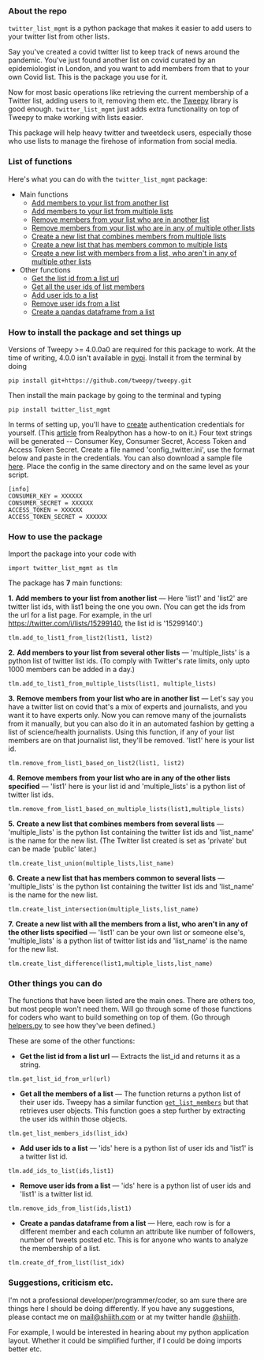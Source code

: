 ### About the repo 

`twitter_list_mgmt` is a python package that makes it easier to add users to your twitter list from other lists.

Say you've created a covid twitter list to keep track of news around the pandemic. You've just found another list on covid curated by an epidemiologist in London, and you want to add members from that to your own Covid list. This is the package you use for it.

Now for most basic operations like retrieving the current membership of a Twitter list, adding users to it, removing them etc. the [Tweepy](https://github.com/tweepy/tweepy) library is good enough. `twitter_list_mgmt` just adds extra functionality on top of Tweepy to make working with lists easier.

This package will help heavy twitter and tweetdeck users, especially those who use lists to manage the firehose of information from social media.

### List of functions 

Here's what you can do with the `twitter_list_mgmt` package:
* Main functions
    * [Add members to your list from another list](#1)
    * [Add members to your list from multiple lists](#2)
    * [Remove members from your list who are in another list](#3)
    * [Remove members from your list who are in any of multiple other lists](#4)
    * [Create a new list that combines members from multiple lists](#5)
    * [Create a new list that has members common to multiple lists](#6)
    * [Create a new list with members from a list, who aren't in any of multiple other lists](#7)
* Other functions
    * [Get the list id from a list url](#8)
    * [Get all the user ids of list members](#9)
    * [Add user ids to a list](#10)
    * [Remove user ids from a list](#11)
    * [Create a pandas dataframe from a list](#12)


### How to install the package and set things up

Versions of Tweepy >= 4.0.0a0 are required for this package to work. At the time of writing, 4.0.0 isn't available in [pypi](https://pypi.org/project/tweepy/#history). Install it from the terminal by doing
```
pip install git+https://github.com/tweepy/tweepy.git
```

Then install the main package by going to the terminal and typing  
```
pip install twitter_list_mgmt
```

In terms of setting up, you'll have to [create](https://developer.twitter.com/) authentication credentials for yourself. (This [article](https://realpython.com/twitter-bot-python-tweepy/) from Realpython has a how-to on it.) Four text strings will be generated -- Consumer Key, Consumer Secret, Access Token and Access Token Secret. Create a file named 'config_twitter.ini', use the format below and paste in the credentials. You can also download a sample file [here](twitter_list_mgmt/config_twitter.ini). Place the config in the same directory and on the same level as your script.

```
[info]
CONSUMER_KEY = XXXXXX
CONSUMER_SECRET = XXXXXX
ACCESS_TOKEN = XXXXXX
ACCESS_TOKEN_SECRET = XXXXXX
```

### How to use the package  
  
Import the package into your code with
```
import twitter_list_mgmt as tlm
```

The package has **7** main functions:  

**1.** <a name="1"></a>**Add members to your list from another list** — Here 'list1' and 'list2' are twitter list ids, with list1 being the one you own. (You can get the ids from the url for a list page. For example, in the url https://twitter.com/i/lists/15299140, the list id is '15299140'.)
```
tlm.add_to_list1_from_list2(list1, list2)
```

**2.** <a name="2"></a>**Add members to your list from several other lists** — 'multiple_lists' is a python list of twitter list ids. (To comply with Twitter's rate limits, only upto 1000 members can be added in a day.)
```
tlm.add_to_list1_from_multiple_lists(list1, multiple_lists)
```

**3.** <a name="3"></a>**Remove members from your list who are in another list** — Let's say you have a twitter list on covid that's a mix of experts and journalists, and you want it to have experts only. Now you can remove many of the journalists from it manually, but you can also do it in an automated fashion by getting a list of science/health journalists. Using this function, if any of your list members are on that journalist list, they'll be removed. 'list1' here is your list id.
```
tlm.remove_from_list1_based_on_list2(list1, list2)
```

**4.** <a name="4"></a>**Remove members from your list who are in any of the other lists specified** — 'list1' here is your list id and 'multiple_lists' is a python list of twitter list ids.
```
tlm.remove_from_list1_based_on_multiple_lists(list1,multiple_lists)
```

**5.** <a name="5"></a>**Create a new list that combines members from several lists** — 'multiple_lists' is the python list containing the twitter list ids and 'list_name' is the name for the new list. (The Twitter list created is set as 'private' but can be made 'public' later.)
```
tlm.create_list_union(multiple_lists,list_name)
```

**6.** <a name="6"></a>**Create a new list that has members common to several lists** — 'multiple_lists' is the python list containing the twitter list ids and 'list_name' is the name for the new list.
```
tlm.create_list_intersection(multiple_lists,list_name)
```

**7.** <a name="7"></a>**Create a new list with all the members from a list, who aren't in any of the other lists specified** — 'list1' can be your own list or someone else's, 'multiple_lists' is a python list of twitter list ids and 'list_name' is the name for the new list.
```
tlm.create_list_difference(list1,multiple_lists,list_name)
```

### Other things you can do

The functions that have been listed are the main ones. There are others too, but most people won't need them. Will go through some of those functions for coders who want to build something on top of them. (Go through [helpers.py](twitter_list_mgmt/helpers.py) to see how they've been defined.)

These are some of the other functions:  
  
* **Get the list id from a list url**<a name="8"></a>  — Extracts the list_id and returns it as a string.
```
tlm.get_list_id_from_url(url)
```

* **Get all the members of a list**<a name="9"></a>  — The function returns a python list of their user ids. Tweepy has a similar function [`get_list_members`](https://docs.tweepy.org/en/latest/api.html#tweepy.API.get_list_members) but that retrieves user objects. This function goes a step further by extracting the user ids within those objects.
```
tlm.get_list_members_ids(list_idx)
```

* **Add user ids to a list**<a name="10"></a>  — 'ids' here is a python list of user ids and 'list1' is a twitter list id.
```
tlm.add_ids_to_list(ids,list1)
```

* **Remove user ids from a list**<a name="11"></a>  — 'ids' here is a python list of user ids and 'list1' is a twitter list id.
```
tlm.remove_ids_from_list(ids,list1)
```

* **Create a pandas dataframe from a list**<a name="12"></a>  — Here, each row is for a different member and each column an attribute like number of followers, number of tweets posted etc. This is for anyone who wants to analyze the membership of a list.
```
tlm.create_df_from_list(list_idx)
```

### Suggestions, criticism etc.
I'm not a professional developer/programmer/coder, so am sure there are things here I should be doing differently. If you have any suggestions, please contact me on mail@shijith.com or at my twitter handle [@shijith](https://twitter.com/shijith).

For example, I would be interested in hearing about my python application layout. Whether it could be simplified further, if I could be doing imports better etc.
